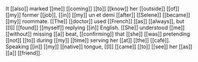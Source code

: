 It [[also]] marked [[me]] [[coming]] [[to]] [[know]] her [[outside]] [[of]] [[my]] former [[job]], [[in]] [[my]] un et demi [[after]] [[Selene]] [[became]] [[my]] roommate. [[The]] [[doctor]] used [[French]] [[as]] [[always]], but [[I]] [[found]] [[myself]] replying [[in]] English. [[She]] understood [[me]] [[without]] missing [[a]] beat, [[confirming]] that [[she]] [[was]] pretending [[not]] [[to]] during [[my]] [[time]] serving her [[at]] [[the]] [[café]]. Speaking [[in]] [[my]] [[native]] tongue, [[I]] [[came]] [[to]] [[see]] her [[as]] [[a]] [[friend]].